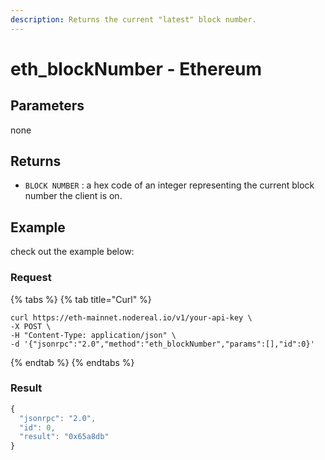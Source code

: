 ```yaml
---
description: Returns the current "latest" block number.
---
```


# eth\_blockNumber - Ethereum

## Parameters

none

## Returns

* `BLOCK NUMBER` : a hex code of an integer representing the current block number the client is on.

## Example

check out the example below:

### Request

{% tabs %}
{% tab title="Curl" %}
```
curl https://eth-mainnet.nodereal.io/v1/your-api-key \
-X POST \
-H "Content-Type: application/json" \
-d '{"jsonrpc":"2.0","method":"eth_blockNumber","params":[],"id":0}'
```
{% endtab %}
{% endtabs %}

### Result

```javascript
{
  "jsonrpc": "2.0",
  "id": 0,
  "result": "0x65a8db"
}
```

